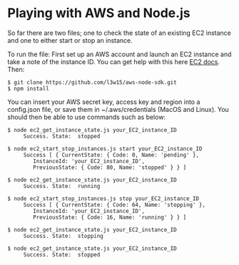 # Playing with AWS and Node.js
So far there are two files; one to check the state of an existing EC2 instance and one to either start or stop an instance.

To run the file:
First set up an AWS account and launch an EC2 instance and take a note of the instance ID. You can get help with this here <a href="https://aws.amazon.com/documentation/ec2/">EC2 docs<a>. Then: 
```
$ git clone https://github.com/l3w15/aws-node-sdk.git
$ npm install
```
You can insert your AWS secret key, access key and region into a config.json file, or save them in ~/.aws/credentials (MacOS and Linux). You should then be able to use commands such as below:
```
$ node ec2_get_instance_state.js your_EC2_instance_ID
     Success. State:  stopped

$ node ec2_start_stop_instances.js start your_EC2_instance_ID
     Success [ { CurrentState: { Code: 0, Name: 'pending' },
        InstanceId: 'your_EC2_instance_ID',
        PreviousState: { Code: 80, Name: 'stopped' } } ]

$ node ec2_get_instance_state.js your_EC2_instance_ID
     Success. State:  running

$ node ec2_start_stop_instances.js stop your_EC2_instance_ID
     Success [ { CurrentState: { Code: 64, Name: 'stopping' },
        InstanceId: 'your_EC2_instance_ID',
        PreviousState: { Code: 16, Name: 'running' } } ]

$ node ec2_get_instance_state.js your_EC2_instance_ID
     Success. State:  stopping

$ node ec2_get_instance_state.js your_EC2_instance_ID
     Success. State:  stopped
```

